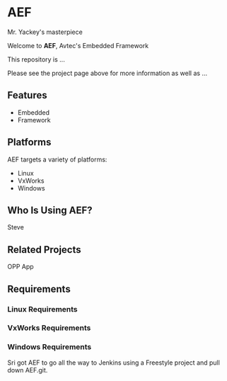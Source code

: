 # AEF
Mr. Yackey's masterpiece

Welcome to **AEF**, Avtec's Embedded Framework

This repository is ...

Please see the project page above for more information as well as ...


## Features ##

  * Embedded
  * Framework

## Platforms ##

AEF targets a variety of platforms:

  * Linux
  * VxWorks
  * Windows

## Who Is Using AEF? ##

Steve

## Related Projects ##

OPP App

## Requirements ##

### Linux Requirements ###

### VxWorks Requirements ###

### Windows Requirements ###


Sri got AEF to go all the way to Jenkins using a Freestyle project and pull down AEF.git.
